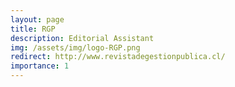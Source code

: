 ```yaml
---
layout: page
title: RGP
description: Editorial Assistant
img: /assets/img/logo-RGP.png
redirect: http://www.revistadegestionpublica.cl/
importance: 1
---
```

